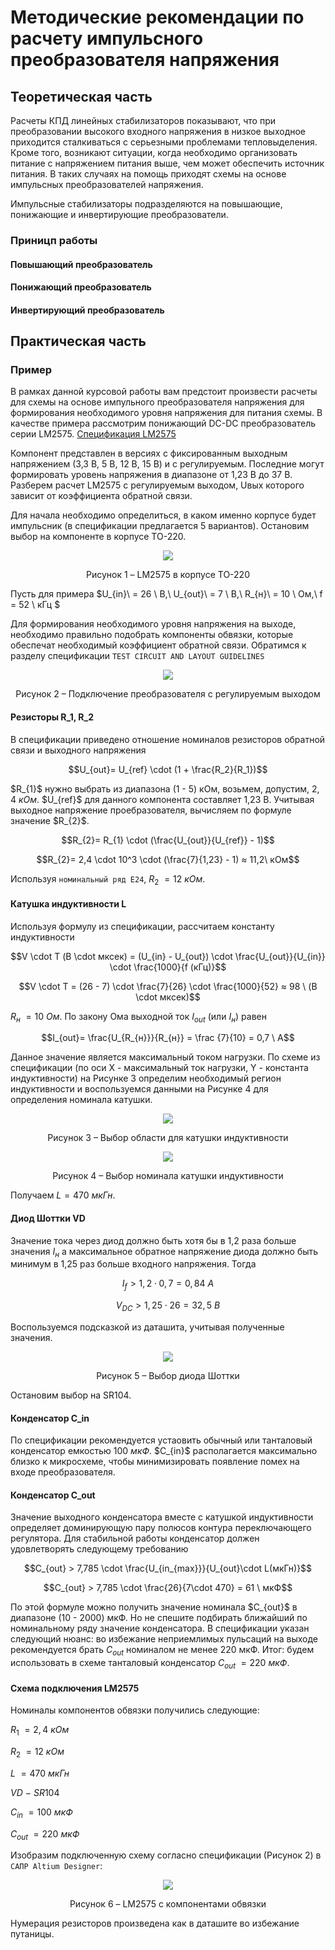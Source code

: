 # Методические рекомендации по расчету импульсного преобразователя напряжения

## Теоретическая часть

Расчеты КПД линейных стабилизаторов показывают, что при преобразовании высокого входного напряжения в низкое выходное приходится сталкиваться с серьезными проблемами тепловыделения. Кроме того, возникают ситуации, когда необходимо организовать питание с напряжением питания выше, чем может обеспечить источник питания. В таких случаях на помощь приходят схемы на основе импульсных преобразователей напряжения.

Импульсные стабилизаторы подразделяются на повышающие, понижающие и инвертирующие преобразователи.
### Приницп работы
#### Повышающий преобразователь
#### Понижающий преобразователь
#### Инвертирующий преобразователь

## Практическая часть

### Пример

В рамках данной курсовой работы вам предстоит произвести расчеты для схемы на основе импульного преобразователя напряжения для формирования необходимого уровня напряжения для питания схемы. В качестве примера рассмотрим понижающий DC-DC преобразователь серии LM2575. [Cпецификация LM2575](https://static.chipdip.ru/lib/927/DOC012927213.pdf)

Компонент представлен в версиях с фиксированным выходным напряжением (3,3 В, 5 В, 12 В, 15 В) и с регулируемым. Последние могут формировать уровень напряжения в диапазоне от 1,23 В до 37 В. Разберем расчет LM2575 c регулируемым выходом, Uвых которого зависит от коэффициента обратной связи.

Для начала необходимо определиться, в каком именно корпусе будет импульсник (в спецификации предлагается 5 вариантов). Остановим выбор на компоненте в корпусе TO-220.

<p align="center" > <img src="./pic/to220.jpg"></p>

<p align="center" >Рисунок 1 – LM2575 в корпусе TO-220 </p> 

Пусть для примера $U_{in}\ = 26 \ В,\  U_{out}\ = 7 \ В,\  R_{н}\ = 10 \ Ом,\  f \= 52 \ кГц $

Для формирования необходимого уровня напряжения на выходе, необходимо правильно подобрать компоненты обвязки, которые обеспечат необходимый коэффициент обратной связи. Обратимся к разделу спецификации `TEST CIRCUIT AND LAYOUT GUIDELINES`

<p align="center" > <img src="./pic/sch.jpg"></p>

<p align="center" >Рисунок 2 – Подключение преобразователя с регулируемым выходом </p> 

#### Резисторы R_1, R_2

В спецификации приведено отношение номиналов резисторов обратной связи и выходного напряжения

```math
U_{out}= U_{ref} \cdot (1 + \frac{R_2}{R_1})
```
$R_{1}\$ нужно выбрать из диапазона (1 - 5) кОм, возьмем, допустим, $2,4 \ кОм$. $U_{ref}\$ для данного компонента составляет 1,23 В. Учитывая выходное напряжение проебразователя, вычисляем по формуле значение $R_{2}\$.

```math
R_{2}= R_{1} \cdot (\frac{U_{out}}{U_{ref}} - 1)
```

```math
R_{2}= 2,4 \cdot 10^3 \cdot (\frac{7}{1,23} - 1) ≈ 11,2\ кОм
```
Используя `номинальный ряд E24`, $R_{2}\ = 12\ кОм$.

#### Катушка индуктивности L

Используя формулу из спецификации, рассчитаем константу индуктивности
```math
V \cdot T (В \cdot мксек) = (U_{in} - U_{out}) \cdot \frac{U_{out}}{U_{in}} \cdot \frac{1000}{f (кГц)}
```
```math
V \cdot T = (26 - 7) \cdot \frac{7}{26} \cdot \frac{1000}{52} ≈ 98 \ (В \cdot мксек)
```
$R_{н}\ = 10 \ Ом$. По закону Ома выходной ток $I_{out}$ (или $I_{н}$) равен

```math
I_{out}= \frac{U_{R_{н}}}{R_{н}} = \frac {7}{10} = 0,7 \ А
```
Данное значение является максимальный током нагрузки.
По схеме из спецификации (по оси X - максимальный ток нагрузки, Y - константа индуктивности) на Рисунке 3 определим необходимый регион индуктивности и воспользуемся данными на Рисунке 4 для определения номинала катушки.

<p align="center" > <img src="./pic/l.jpg"></p>

<p align="center" >Рисунок 3 – Выбор области для катушки индуктивности </p> 

<p align="center" > <img src="./pic/ltab2.jpg"></p>

<p align="center" >Рисунок 4 – Выбор номинала катушки индуктивности </p> 

Получаем $L = 470 \ мкГн$.

#### Диод Шоттки VD

Значение тока через диод должно быть хотя бы в 1,2 раза больше значения $I_{н}$ а максимальное обратное напряжение диода должно быть минимум в 1,25 раз больше входного напряжения. Тогда
```math
I_{f} > 1,2 \cdot 0,7 = 0,84 \ А
```
```math
V_{DC} > 1,25 \cdot 26 = 32,5 \ В
```
Воспользуемся подсказкой из даташита, учитывая полученные значения.
<p align="center" > <img src="./pic/vd.jpg"></p>

<p align="center" >Рисунок 5 – Выбор диода Шоттки </p> 

Остановим выбор на SR104.

#### Конденсатор C_in

По спецификации рекомендуется устаовить обычный или танталовый конденсатор емкостью $100 \ мкФ$. $С_{in}\$ располагается максимально близко к микросхеме, чтобы минимизировать появление помех на входе преобразователя.

#### Конденсатор С_out

Значение выходного конденсатора вместе с катушкой индуктивности определяет доминирующую пару полюсов контура переключающего регулятора. Для стабильной работы конденсатор должен удовлетворять следующему требованию

```math
С_{out} > 7,785 \cdot  \frac{U_{in_{max}}}{U_{out}\cdot L(мкГн)}
```

```math
С_{out} > 7,785 \cdot  \frac{26}{7\cdot 470} = 61 \ мкФ
```

По этой формуле можно получить значение номинала $С_{out}\$ в диапазоне (10 - 2000) мкФ. Но не спешите подбирать ближайший по номинальному ряду значение конденсатора. В спецификации указан следующий нюанс: во избежание неприемлимых пульсаций на выходе рекомендуется брать $С_{out}$ номиналом не менее 220 мкФ. Итог: будем использовать в схеме танталовый конденсатор $С_{out}\ = 220 \ мкФ$.

#### Схема подключения LM2575

Номиналы компонентов обвязки получились следующие:

$R_{1}\ = 2,4\ кОм$

$R_{2}\ = 12\ кОм$

$L\ = 470\ мкГн$

$VD\  -\  SR104$

$С_{in}\ = 100 \ мкФ$

$С_{out}\ = 220 \ мкФ$

Изобразим подключенную схему согласно спецификации (Рисунок 2) в `САПР Altium Designer`:

<p align="center" > <img src="./pic/e31.jpg"></p>

<p align="center" >Рисунок 6 – LM2575 с компонентами обвязки </p> 

Нумерация резисторов произведена как в даташите во избежание путаницы.

